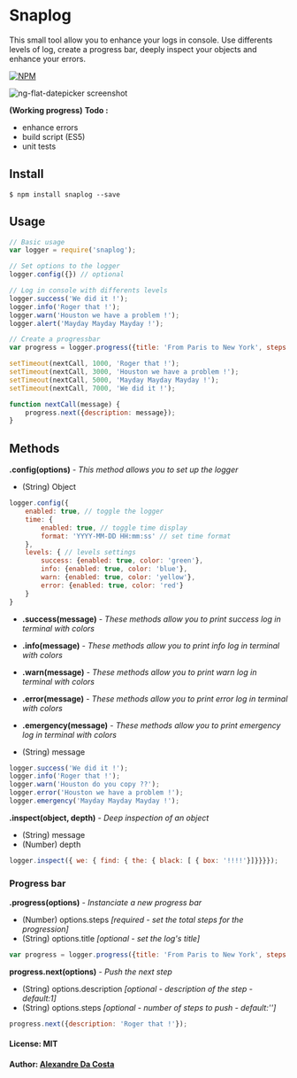 # Snaplog

This small tool allow you to enhance your logs in console. Use differents levels of log, create a progress bar, deeply inspect your objects and enhance your errors.


[![NPM](https://nodei.co/npm/snaplog.png?downloads=true&downloadRank=true&stars=true)](https://nodei.co/npm/snaplog/)

![ng-flat-datepicker screenshot](http://i.imgur.com/8aY10Cs.png)

**(Working progress)**
**Todo :**
 - enhance errors
 - build script (ES5)
 - unit tests

## Install
```shell
$ npm install snaplog --save
```

## Usage

```js
// Basic usage
var logger = require('snaplog');

// Set options to the logger
logger.config({}) // optional

// Log in console with differents levels
logger.success('We did it !');
logger.info('Roger that !');
logger.warn('Houston we have a problem !');
logger.alert('Mayday Mayday Mayday !');

// Create a progressbar
var progress = logger.progress({title: 'From Paris to New York', steps: 4});

setTimeout(nextCall, 1000, 'Roger that !');
setTimeout(nextCall, 3000, 'Houston we have a problem !');
setTimeout(nextCall, 5000, 'Mayday Mayday Mayday !');
setTimeout(nextCall, 7000, 'We did it !');

function nextCall(message) {
	progress.next({description: message});
}
```

## Methods
**.config(options)** - *This method allows you to set up the logger*
 - (String) Object

```js
logger.config({
	enabled: true, // toggle the logger
	time: {
		enabled: true, // toggle time display
		format: 'YYYY-MM-DD HH:mm:ss' // set time format
	},
	levels: { // levels settings
		success: {enabled: true, color: 'green'},
		info: {enabled: true, color: 'blue'},
		warn: {enabled: true, color: 'yellow'},
		error: {enabled: true, color: 'red'}
	}
}
```

 * **.success(message)** - *These methods allow you to print success log in terminal with colors*
 *  **.info(message)** - *These methods allow you to print info log in terminal with colors*
 *  **.warn(message)** - *These methods allow you to print warn log in terminal with colors*
 *  **.error(message)** - *These methods allow you to print error log in terminal with colors*
 *  **.emergency(message)** - *These methods allow you to print emergency log in terminal with colors*

 * (String) message

```js
logger.success('We did it !');
logger.info('Roger that !');
logger.warn('Houston do you copy ??');
logger.error('Houston we have a problem !');
logger.emergency('Mayday Mayday Mayday !');
```

**.inspect(object, depth)** - *Deep inspection of an object*

 - (String) message
 - (Number) depth

```js
logger.inspect({ we: { find: { the: { black: [ { box: '!!!!'}]}}}});
```

### Progress bar
**.progress(options)** - *Instanciate a new progress bar*

 - (Number) options.steps *[required - set the total steps for the progression]*
 - (String) options.title *[optional - set the log's title]*
```js
var progress = logger.progress({title: 'From Paris to New York', steps: 4});
```

**progress.next(options)** - *Push the next step*
 - (String) options.description *[optional - description of the step - default:1]*
 - (String) options.steps *[optional - number of steps to push - default:'']*

```js
progress.next({description: 'Roger that !'});
```

#### License: MIT
#### Author: [Alexandre Da Costa](https://github.com/AlexandreAWE)
